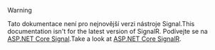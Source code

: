 > [!WARNING]
> <span data-ttu-id="2e519-101">Tato dokumentace není pro nejnovější verzi nástroje Signal.</span><span class="sxs-lookup"><span data-stu-id="2e519-101">This documentation isn't for the latest version of SignalR.</span></span> <span data-ttu-id="2e519-102">Podívejte se na [ASP.NET Core Signal](/aspnet/core/signalr/introduction).</span><span class="sxs-lookup"><span data-stu-id="2e519-102">Take a look at [ASP.NET Core SignalR](/aspnet/core/signalr/introduction).</span></span>
